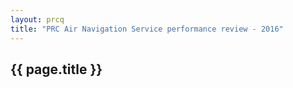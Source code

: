 ```yaml
---
layout: prcq
title: "PRC Air Navigation Service performance review - 2016"
---
```


## {{ page.title }}
